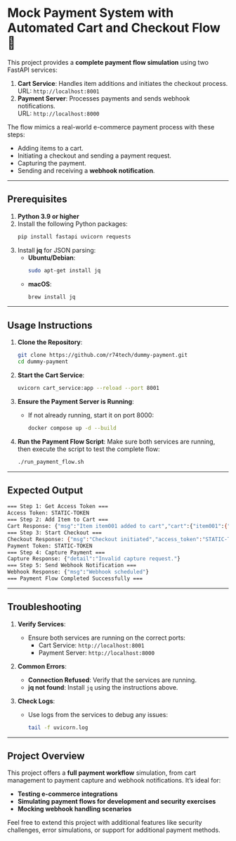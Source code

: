 # Mock Payment System with Automated Cart and Checkout Flow 🚀

This project provides a **complete payment flow simulation** using two FastAPI services:

1. **Cart Service**: Handles item additions and initiates the checkout process.  
   URL: `http://localhost:8001`
2. **Payment Server**: Processes payments and sends webhook notifications.  
   URL: `http://localhost:8000`

The flow mimics a real-world e-commerce payment process with these steps:
- Adding items to a cart.
- Initiating a checkout and sending a payment request.
- Capturing the payment.
- Sending and receiving a **webhook notification**.

---

## **Prerequisites**

1. **Python 3.9 or higher**
2. Install the following Python packages:
   ```bash
   pip install fastapi uvicorn requests
   ```
3. Install **jq** for JSON parsing:
   - **Ubuntu/Debian**:
     ```bash
     sudo apt-get install jq
     ```
   - **macOS**:
     ```bash
     brew install jq
     ```

---

## **Usage Instructions**

1. **Clone the Repository**:
   ```bash
   git clone https://github.com/r74tech/dummy-payment.git
   cd dummy-payment
   ```

2. **Start the Cart Service**:
   ```bash
   uvicorn cart_service:app --reload --port 8001
   ```

3. **Ensure the Payment Server is Running**:
   - If not already running, start it on port 8000:
     ```bash
     docker compose up -d --build
     ```

4. **Run the Payment Flow Script**:
   Make sure both services are running, then execute the script to test the complete flow:
   ```bash
   ./run_payment_flow.sh
   ```

---

## **Expected Output**

```bash
=== Step 1: Get Access Token ===
Access Token: STATIC-TOKEN
=== Step 2: Add Item to Cart ===
Cart Response: {"msg":"Item item001 added to cart","cart":{"item001":{"quantity":2,"price":100.0}}}
=== Step 3: Start Checkout ===
Checkout Response: {"msg":"Checkout initiated","access_token":"STATIC-TOKEN","amount":200.0}
Payment Token: STATIC-TOKEN
=== Step 4: Capture Payment ===
Capture Response: {"detail":"Invalid capture request."}
=== Step 5: Send Webhook Notification ===
Webhook Response: {"msg":"Webhook scheduled"}
=== Payment Flow Completed Successfully ===
```

---

## **Troubleshooting**

1. **Verify Services**:
   - Ensure both services are running on the correct ports:
     - Cart Service: `http://localhost:8001`
     - Payment Server: `http://localhost:8000`

2. **Common Errors**:
   - **Connection Refused**: Verify that the services are running.
   - **jq not found**: Install `jq` using the instructions above.

3. **Check Logs**:
   - Use logs from the services to debug any issues:
     ```bash
     tail -f uvicorn.log
     ```

---

## **Project Overview**

This project offers a **full payment workflow** simulation, from cart management to payment capture and webhook notifications. It’s ideal for:
- **Testing e-commerce integrations**
- **Simulating payment flows for development and security exercises**
- **Mocking webhook handling scenarios**

Feel free to extend this project with additional features like security challenges, error simulations, or support for additional payment methods. 
